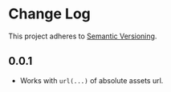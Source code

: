 # Change Log

This project adheres to [Semantic Versioning](http://semver.org/).

## 0.0.1

* Works with `url(...)` of absolute assets url.
